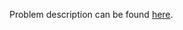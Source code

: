 Problem description can be found [here](https://www.hackerrank.com/challenges/python-string-split-and-join/problem).
